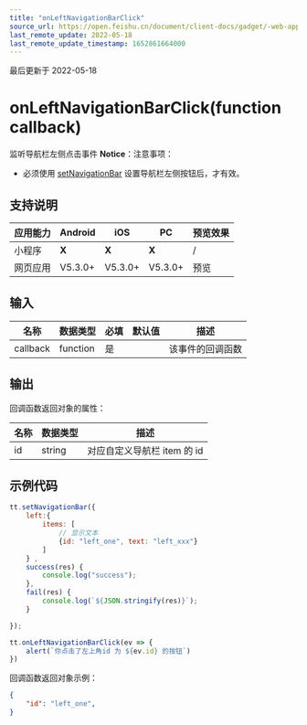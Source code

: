 ```yaml
---
title: "onLeftNavigationBarClick"
source_url: https://open.feishu.cn/document/client-docs/gadget/-web-app-api/interface/navigation/a/onleftnavigationbarclick
last_remote_update: 2022-05-18
last_remote_update_timestamp: 1652861664000
---
```

最后更新于 2022-05-18

# onLeftNavigationBarClick(function callback)
监听导航栏左侧点击事件
**Notice**：注意事项：
- 必须使用 [setNavigationBar](https://open.feishu.cn/document/uYjL24iN/uYjMy4iNyIjL2IjM/setnavigationbar) 设置导航栏左侧按钮后，才有效。

## 支持说明

应用能力 | Android | iOS | PC | 预览效果
--- | --- | --- | --- | ---
小程序 | **X** | **X** | **X** | /
网页应用 | V5.3.0+ | V5.3.0+ | V5.3.0+ | 预览

## 输入

名称 | 数据类型 | 必填 | 默认值 | 描述
--- | --- | --- | --- | ---
callback | function | 是 |  | 该事件的回调函数

## 输出
回调函数返回对象的属性：

名称 | 数据类型 | 描述
--- | --- | ---
id | string | 对应自定义导航栏 item 的 id

## 示例代码

```js
tt.setNavigationBar({
    left:{
        items: [
            // 显示文本
            {id: "left_one", text: "left_xxx"}
        ]            
    } ,
    success(res) {
        console.log("success");
    },
    fail(res) {
        console.log(`${JSON.stringify(res)}`);
    }                 

});

tt.onLeftNavigationBarClick(ev => {
    alert(`你点击了左上角id 为 ${ev.id} 的按钮`)
})
```

回调函数返回对象示例：
```json
{
    "id": "left_one",
}
```
